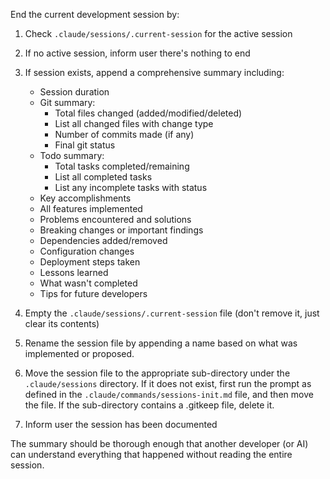 End the current development session by:

1. Check `.claude/sessions/.current-session` for the active session
2. If no active session, inform user there's nothing to end
3. If session exists, append a comprehensive summary including:
   - Session duration
   - Git summary:
     * Total files changed (added/modified/deleted)
     * List all changed files with change type
     * Number of commits made (if any)
     * Final git status
   - Todo summary:
     * Total tasks completed/remaining
     * List all completed tasks
     * List any incomplete tasks with status
   - Key accomplishments
   - All features implemented
   - Problems encountered and solutions
   - Breaking changes or important findings
   - Dependencies added/removed
   - Configuration changes
   - Deployment steps taken
   - Lessons learned
   - What wasn't completed
   - Tips for future developers

4. Empty the `.claude/sessions/.current-session` file (don't remove it, just clear its contents)
5. Rename the session file by appending a name based on what was implemented or proposed.
6. Move the session file to the appropriate sub-directory under the `.claude/sessions` directory. If it does not exist, first run the prompt as defined in the `.claude/commands/sessions-init.md` file, and then move the file. If the sub-directory contains a .gitkeep file, delete it.
7. Inform user the session has been documented

The summary should be thorough enough that another developer (or AI) can understand everything that happened without reading the entire session.
